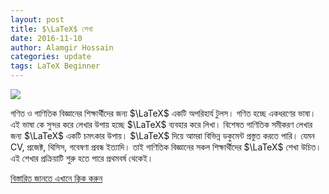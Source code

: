 ```yaml
---
layout: post
title: $\LaTeX$ শেখা 
date: 2016-11-10
author: Alamgir Hossain
categories: update
tags: LaTeX Beginner
---
```


<img src="http://i.stack.imgur.com/zHFFO.png" class="fit image"> 

<p>গণিত ও গাণিতিক বিজ্ঞানের শিক্ষার্থীদের জন্য $\LaTeX$ একটি অপরিহার্য টুলস। গণিত হচ্ছে একধরণের ভাষা। এই ভাষা কে সুন্দর করে লেখার উপায় হচ্ছে $\LaTeX$ ব্যবহার করে লিখা। বিশেষত গাণিতিক সমীকরণ লেখার জন্য $\LaTeX$ একটি চমৎকার উপায়। $\LaTeX$ দিয়ে আমরা বিভিন্ন ডকুমেন্ট প্রস্তুত করতে পারি। যেমন CV, প্রজেক্ট, থিসিস, গবেষণা প্রবন্ধ ইত্যাদি। তাই গাণিতিক বিজ্ঞানের সকল শিক্ষার্থীদের $\LaTeX$ শেখা উচিত। এই শেখার প্রক্রিয়াটি শুরু হতে পারে প্রথমবর্ষ থেকেই।</p>

[বিস্তারিত জানতে এখানে ক্লিক করুন](https://alamgirh.github.io/latex/latex.slides.html)

